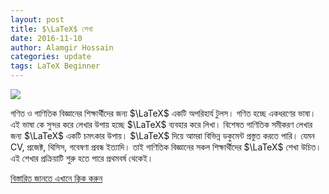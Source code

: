 ```yaml
---
layout: post
title: $\LaTeX$ শেখা 
date: 2016-11-10
author: Alamgir Hossain
categories: update
tags: LaTeX Beginner
---
```


<img src="http://i.stack.imgur.com/zHFFO.png" class="fit image"> 

<p>গণিত ও গাণিতিক বিজ্ঞানের শিক্ষার্থীদের জন্য $\LaTeX$ একটি অপরিহার্য টুলস। গণিত হচ্ছে একধরণের ভাষা। এই ভাষা কে সুন্দর করে লেখার উপায় হচ্ছে $\LaTeX$ ব্যবহার করে লিখা। বিশেষত গাণিতিক সমীকরণ লেখার জন্য $\LaTeX$ একটি চমৎকার উপায়। $\LaTeX$ দিয়ে আমরা বিভিন্ন ডকুমেন্ট প্রস্তুত করতে পারি। যেমন CV, প্রজেক্ট, থিসিস, গবেষণা প্রবন্ধ ইত্যাদি। তাই গাণিতিক বিজ্ঞানের সকল শিক্ষার্থীদের $\LaTeX$ শেখা উচিত। এই শেখার প্রক্রিয়াটি শুরু হতে পারে প্রথমবর্ষ থেকেই।</p>

[বিস্তারিত জানতে এখানে ক্লিক করুন](https://alamgirh.github.io/latex/latex.slides.html)

